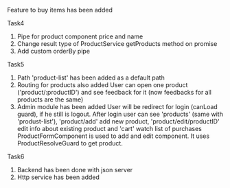 Feature to buy items has been added

Task4
1. Pipe for product component price and name
2. Change result type of ProductService getProducts method on promise
3. Add custom orderBy pipe

Task5
1. Path 'product-list' has been added as a default path
2. Routing for products also added
    User can open one product ('product/:productID') and see feedback for it (now feedbacks for all products are the same)
3. Admin module has been added
    User will be redirect for login (canLoad guard), if he still is logout.
    After login user can see 'products' (same with 'produst-list'), 'product/add' add new product, 'product/edit/productID' edit info about existing product and 'cart' watch list of purchases
    ProductFormComponent is used to add and edit component. It uses ProductResolveGuard to get product.

Task6
1. Backend has been done with json server
2. Http service has been added
